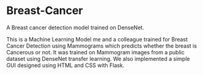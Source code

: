 # Breast-Cancer
 A Breast cancer detection model trained on DenseNet.

This is a Machine Learning Model me and a colleague trained for Breast Cancer Detection using Mammograms which predicts whether the breast is Cancerous or not.
It was trained on Mammogram images from a public dataset using DenseNet transfer learning.
We also implemented a simple GUI designed using HTML and CSS with Flask.

